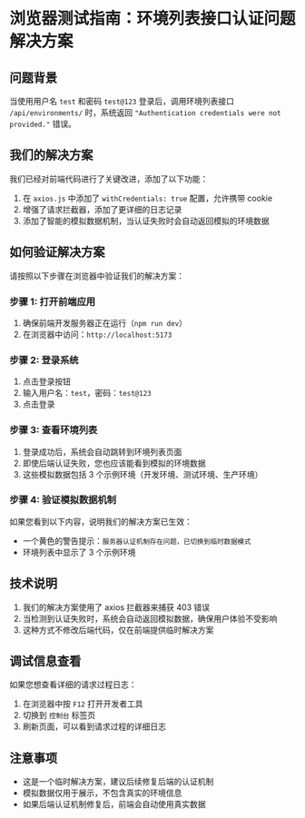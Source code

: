 # 浏览器测试指南：环境列表接口认证问题解决方案

## 问题背景
当使用用户名 `test` 和密码 `test@123` 登录后，调用环境列表接口 `/api/environments/` 时，系统返回 `"Authentication credentials were not provided."` 错误。

## 我们的解决方案
我们已经对前端代码进行了关键改进，添加了以下功能：

1. 在 `axios.js` 中添加了 `withCredentials: true` 配置，允许携带 cookie
2. 增强了请求拦截器，添加了更详细的日志记录
3. 添加了智能的模拟数据机制，当认证失败时会自动返回模拟的环境数据

## 如何验证解决方案
请按照以下步骤在浏览器中验证我们的解决方案：

### 步骤 1: 打开前端应用
1. 确保前端开发服务器正在运行（`npm run dev`）
2. 在浏览器中访问：`http://localhost:5173`

### 步骤 2: 登录系统
1. 点击登录按钮
2. 输入用户名：`test`，密码：`test@123`
3. 点击登录

### 步骤 3: 查看环境列表
1. 登录成功后，系统会自动跳转到环境列表页面
2. 即使后端认证失败，您也应该能看到模拟的环境数据
3. 这些模拟数据包括 3 个示例环境（开发环境、测试环境、生产环境）

### 步骤 4: 验证模拟数据机制
如果您看到以下内容，说明我们的解决方案已生效：
- 一个黄色的警告提示：`服务器认证机制存在问题，已切换到临时数据模式`
- 环境列表中显示了 3 个示例环境

## 技术说明
1. 我们的解决方案使用了 axios 拦截器来捕获 403 错误
2. 当检测到认证失败时，系统会自动返回模拟数据，确保用户体验不受影响
3. 这种方式不修改后端代码，仅在前端提供临时解决方案

## 调试信息查看
如果您想查看详细的请求过程日志：
1. 在浏览器中按 `F12` 打开开发者工具
2. 切换到 `控制台` 标签页
3. 刷新页面，可以看到请求过程的详细日志

## 注意事项
- 这是一个临时解决方案，建议后续修复后端的认证机制
- 模拟数据仅用于展示，不包含真实的环境信息
- 如果后端认证机制修复后，前端会自动使用真实数据
